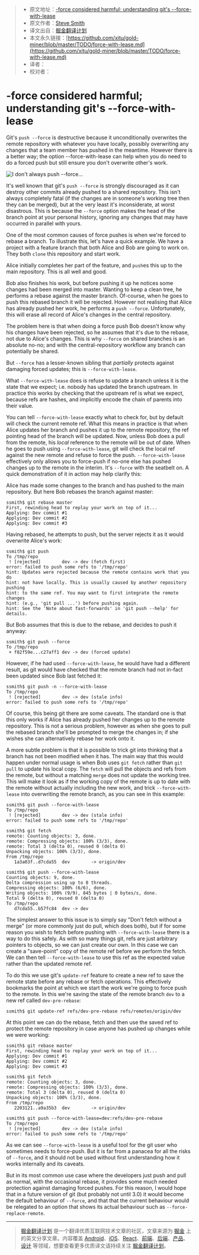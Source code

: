
> * 原文地址：[-force considered harmful; understanding git's --force-with-lease](https://developer.atlassian.com/blog/2015/04/force-with-lease/)
> * 原文作者：[Steve Smith](https://legacy-developer.atlassian.com/blog/authors/ssmith/)
> * 译文出自：[掘金翻译计划](https://github.com/xitu/gold-miner)
> * 本文永久链接：[https://github.com/xitu/gold-miner/blob/master/TODO/force-with-lease.md](https://github.com/xitu/gold-miner/blob/master/TODO/force-with-lease.md)
> * 译者：
> * 校对者：

# -force considered harmful; understanding git's --force-with-lease

Git's `push --force` is destructive because it unconditionally overwrites the remote repository with whatever you have locally, possibly overwriting any changes that a team member has pushed in the meantime. However there is a better way; the option --force-with-lease can help when you do need to do a forced push but still ensure you don't overwrite other's work.

![I don't always push --force...](https://developer.atlassian.com/blog/2015/04/force-with-lease/force-with-lease.jpg)

It's well known that git's `push --force` is strongly discouraged as it can destroy other commits already pushed to a shared repository. This isn't always completely fatal (if the changes are in someone's working tree then they can be merged), but at the very least it's inconsiderate, at worst disastrous. This is because the `--force` option makes the head of the branch point at your personal history, ignoring any changes that may have occurred in parallel with yours.

One of the most common causes of force pushes is when we're forced to rebase a branch. To illustrate this, let's have a quick example. We have a project with a feature branch that both Alice and Bob are going to work on. They both `clone` this repository and start work.

Alice initially completes her part of the feature, and `push`es this up to the main repository. This is all well and good.

Bob also finishes his work, but before pushing it up he notices some changes had been merged into master. Wanting to keep a clean tree, he performs a rebase against the master branch. Of-course, when he goes to push this rebased branch it will be rejected. However not realising that Alice has already pushed her work, he performs a `push --force`. Unfortunately, this will erase all record of Alice's changes in the central repository.

The problem here is that when doing a force push Bob doesn't know why his changes have been rejected, so he assumes that it's due to the rebase, not due to Alice's changes. This is why `--force` on shared branches is an absolute no-no; and with the central-repository workflow any branch can potentially be shared.

But `--force` has a lesser-known sibling that *partially* protects against damaging forced updates; this is `--force-with-lease`.

What `--force-with-lease` does is refuse to update a branch unless it is the state that we expect; i.e. nobody has updated the branch upstream. In practice this works by checking that the upstream ref is what we expect, because refs are hashes, and implicitly encode the chain of parents into their value.

You can tell `--force-with-lease` exactly what to check for, but by default will check the current remote ref. What this means in practice is that when Alice updates her branch and pushes it up to the remote repository, the ref pointing head of the branch will be updated. Now, unless Bob does a pull from the remote, his *local* reference to the remote will be out of date. When he goes to push using `--force-with-lease`, git will check the local ref against the new remote and refuse to force the push. `--force-with-lease` effectively only allows you to force-push if no-one else has pushed changes up to the remote in the interim. It's `--force` with the seatbelt on. A quick demonstration of it in action may help clarify this:

Alice has made some changes to the branch and has pushed to the main repository. But here Bob rebases the branch against master:

```
ssmith$ git rebase master
First, rewinding head to replay your work on top of it...
Applying: Dev commit #1
Applying: Dev commit #2
Applying: Dev commit #3
```

Having rebased, he attempts to push, but the server rejects it as it would overwrite Alice's work:

```
ssmith$ git push
To /tmp/repo
 ! [rejected]        dev -> dev (fetch first)
error: failed to push some refs to '/tmp/repo'
hint: Updates were rejected because the remote contains work that you do
hint: not have locally. This is usually caused by another repository pushing
hint: to the same ref. You may want to first integrate the remote changes
hint: (e.g., 'git pull ...') before pushing again.
hint: See the 'Note about fast-forwards' in 'git push --help' for details.
```

But Bob assumes that this is due to the rebase, and decides to push it anyway:

```
ssmith$ git push --force
To /tmp/repo
 + f82f59e...c27aff1 dev -> dev (forced update)
```

However, if he had used `--force-with-lease`, he would have had a different result, as git would have checked that the remote branch had not in-fact been updated since Bob last fetched it:

```
ssmith$ git push -n --force-with-lease
To /tmp/repo
 ! [rejected]        dev -> dev (stale info)
error: failed to push some refs to '/tmp/repo'
```

Of course, this being git there are some caveats. The standard one is that this only works if Alice has already pushed her changes up to the remote repository. This is not a serious problem, however as when she goes to pull the rebased branch she'll be prompted to merge the changes in; if she wishes she can alternatively rebase her work onto it.

A more subtle problem is that it is possible to trick git into thinking that a branch has not been modified when it has. The main way that this would happen under normal usage is when Bob uses `git fetch` rather than `git pull` to update his local copy. The `fetch` will pull the objects and refs from the remote, but without a matching `merge` does not update the working tree. This will make it look as if the working copy of the remote is up to date with the remote without actually including the new work, and trick `--force-with-lease` into overwriting the remote branch, as you can see in this example:

```
ssmith$ git push --force-with-lease
To /tmp/repo
 ! [rejected]        dev -> dev (stale info)
error: failed to push some refs to '/tmp/repo'

ssmith$ git fetch
remote: Counting objects: 3, done.
remote: Compressing objects: 100% (3/3), done.
remote: Total 3 (delta 0), reused 0 (delta 0)
Unpacking objects: 100% (3/3), done.
From /tmp/repo
   1a3a03f..d7cda55  dev        -> origin/dev

ssmith$ git push --force-with-lease
Counting objects: 9, done.
Delta compression using up to 8 threads.
Compressing objects: 100% (6/6), done.
Writing objects: 100% (9/9), 845 bytes | 0 bytes/s, done.
Total 9 (delta 0), reused 0 (delta 0)
To /tmp/repo
   d7cda55..b57fc84  dev -> dev
```

The simplest answer to this issue is to simply say "Don't fetch without a merge" (or more commonly just do pull, which does both), but if for some reason you wish to fetch before pushing with `--force-with-lease` there is a way to do this safely. As with so many things git, refs are just arbitrary pointers to objects, so we can just create our own. In this case we can create a "save-point" copy of the remote ref before we perform the fetch. We can then tell `--force-with-lease` to use this ref as the expected value rather than the updated remote ref.

To do this we use git's `update-ref` feature to create a new ref to save the remote state before any rebase or fetch operations. This effectively bookmarks the point at which we start the work we're going to force push to the remote. In this we're saving the state of the remote branch `dev` to a new ref called `dev-pre-rebase`:

```
ssmith$ git update-ref refs/dev-pre-rebase refs/remotes/origin/dev
```

At this point we can do the rebase, fetch and then use the saved ref to protect the remote repository in case anyone has pushed up changes while we were working:

```
ssmith$ git rebase master
First, rewinding head to replay your work on top of it...
Applying: Dev commit #1
Applying: Dev commit #2
Applying: Dev commit #3

ssmith$ git fetch
remote: Counting objects: 3, done.
remote: Compressing objects: 100% (3/3), done.
remote: Total 3 (delta 0), reused 0 (delta 0)
Unpacking objects: 100% (3/3), done.
From /tmp/repo
   2203121..a9a35b3  dev        -> origin/dev

ssmith$ git push --force-with-lease=dev:refs/dev-pre-rebase
To /tmp/repo
 ! [rejected]        dev -> dev (stale info)
error: failed to push some refs to '/tmp/repo'
```

As we can see `--force-with-lease` is a useful tool for the git user who sometimes needs to force-push. But it is far from a panacea for all the risks of `--force`, and it should not be used without first understanding how it works internally and its caveats.

But in its most common use case where the developers just push and pull as normal, with the occasional rebase, it provides some much needed protection against damaging forced pushes. For this reason, I would hope that in a future version of git (but probably not until 3.0) it would become the default behaviour of `--force`, and that that the current behaviour would be relegated to an option that shows its actual behaviour such as `--force-replace-remote`.


---

> [掘金翻译计划](https://github.com/xitu/gold-miner) 是一个翻译优质互联网技术文章的社区，文章来源为 [掘金](https://juejin.im) 上的英文分享文章。内容覆盖 [Android](https://github.com/xitu/gold-miner#android)、[iOS](https://github.com/xitu/gold-miner#ios)、[React](https://github.com/xitu/gold-miner#react)、[前端](https://github.com/xitu/gold-miner#前端)、[后端](https://github.com/xitu/gold-miner#后端)、[产品](https://github.com/xitu/gold-miner#产品)、[设计](https://github.com/xitu/gold-miner#设计) 等领域，想要查看更多优质译文请持续关注 [掘金翻译计划](https://github.com/xitu/gold-miner)。
